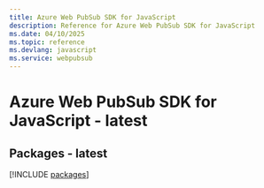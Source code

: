```yaml
---
title: Azure Web PubSub SDK for JavaScript
description: Reference for Azure Web PubSub SDK for JavaScript
ms.date: 04/10/2025
ms.topic: reference
ms.devlang: javascript
ms.service: webpubsub
---
```

# Azure Web PubSub SDK for JavaScript - latest
## Packages - latest
[!INCLUDE [packages](web-pubsub-index.md)]